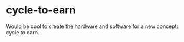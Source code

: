 # cycle-to-earn
Would be cool to create the hardware and software for a new concept: cycle to earn.
